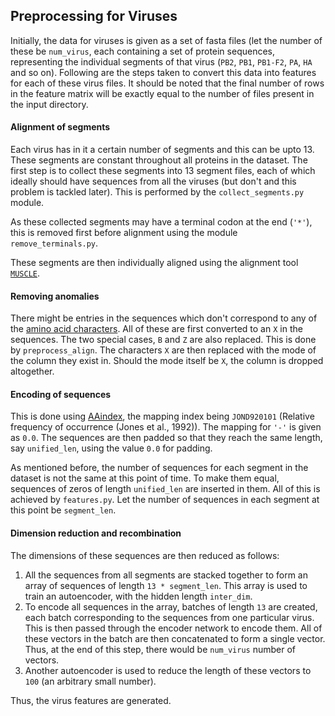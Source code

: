 ## Preprocessing for Viruses

Initially, the data for viruses is given as a set of fasta files (let the number of these be ```num_virus```, each containing a set of protein sequences, representing the individual segments of that virus (```PB2```, ```PB1```, ```PB1-F2```, ```PA```, ```HA``` and so on). Following are the steps taken to convert this data into features for each of these virus files. It should be noted that the final number of rows in the feature matrix will be exactly equal to the number of files present in the input directory.

#### Alignment of segments

Each virus has in it a certain number of segments and this can be upto 13. These segments are constant throughout all proteins in the dataset. The first step is to collect these segments into 13 segment files, each of which ideally should have sequences from all the viruses (but don't and this problem is tackled later). This is performed by the ```collect_segments.py``` module.

As these collected segments may have a terminal codon at the end (```'*'```), this is removed first before alignment using the module ```remove_terminals.py```.

These segments are then individually aligned using the alignment tool [```MUSCLE```](https://www.ebi.ac.uk/Tools/msa/muscle/).

#### Removing anomalies

There might be entries in the sequences which don't correspond to any of the [amino acid characters](http://www.cryst.bbk.ac.uk/education/AminoAcid/the_twenty.html). All of these are first converted to an ```X``` in the sequences. The two special cases, ```B``` and ```Z``` are also replaced. This is done by ```preprocess_align```. The characters ```X``` are then replaced with the mode of the column they exist in. Should the mode itself be ```X```, the column is dropped altogether.

#### Encoding of sequences

This is done using [AAindex](https://www.ncbi.nlm.nih.gov/pubmed/9847231), the mapping index being ```JOND920101``` (Relative frequency of occurrence (Jones et al., 1992)). The mapping for ```'-'``` is given as ```0.0```. The sequences are then padded so that they reach the same length, say ```unified_len```, using the value ```0.0``` for padding. 

As mentioned before, the number of sequences for each segment in the dataset is not the same at this point of time. To make them equal, sequences of zeros of length ```unified_len``` are inserted in them. All of this is achieved by ```features.py```.
Let the number of sequences in each segment at this point be ```segment_len```.

#### Dimension reduction and recombination

The dimensions of these sequences are then reduced as follows:

1. All the sequences from all segments are stacked together to form an array of sequences of length ```13 * segment_len```. This array is used to train an autoencoder, with the hidden length ```inter_dim```.
2. To encode all sequences in the array, batches of length ```13``` are created, each batch corresponding to the sequences from one particular virus. This is then passed through the encoder network to encode them. All of these vectors in the batch are then concatenated to form a single vector. Thus, at the end of this step, there would be ```num_virus``` number of vectors.
3. Another autoencoder is used to reduce the length of these vectors to ```100``` (an arbitrary small number).

Thus, the virus features are generated. 